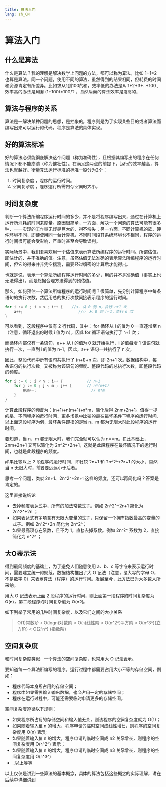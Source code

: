 ```yaml
---
title: 算法入门
lang: zh_CN
---
```


# 算法入门

## 什么是算法

什么是算法？我的理解是解决数学上问题的方法，都可以称为算法。比如 1+1=2 也算是算法。同一个问题，使用不同的算法，虽然得到的结果相同，但耗费的时间和资源肯定有所差异。比如求从1到100的和，效率低的办法是从 1+2+3+..+100 ,效率高的办法是利用 (1+100)*100/2 。显然后面的算法效率是更高的。

## 算法与程序的关系
算法是一解决某种问题的思想，是抽象的。程序则是为了实现某些目的或者算法而编写出来可以运行的代码。程序是算法的具体实现。

## 好的算法标准

好的算法必须能彻底解决这个问题（称为准确性），且根据其编写出的程序在任何情况下都不能崩溃（称为健壮性）。在满足这两点的前提下，运行的效率越高，算法也就越好。衡量算法运行标准的标准一般分为2个：
1. 时间复杂度 ，程序的运行时间。
2. 空间复杂度 ，程序运行所需内存空间的大小。

## 时间复杂度
判断一个算法所编程序运行时间的多少，并不是将程序编写出来，通过在计算机上运行所消耗的时间来度量。原因很简单，一方面，解决一个问题的算法可能有很多种，一一实现的工作量无疑是巨大的，得不偿失；另一方面，不同计算机的软、硬件环境不同，即便使用同一台计算机，不同时间段其系统环境也不相同，程序的运行时间很可能会受影响，严重时甚至会导致误判。

实际场景中，我们更喜欢用一个估值来表示算法所编程序的运行时间。所谓估值，即估计的、并不准确的值。注意，虽然估值无法准确的表示算法所编程序的运行时间，但它的得来并非凭空揣测，需要经过缜密的计算后才能得出。

也就是说，表示一个算法所编程序运行时间的多少，用的并不是准确值（事实上也无法得出），而是根据合理方法得到的预估值。

那么，如何预估一个算法所编程序的运行时间呢？很简单，先分别计算程序中每条语句的执行次数，然后用总的执行次数间接表示程序的运行时间。

```go
for i := 0 ; i < n ; i++ {    //<- 从 0 到 n，执行 n+1 次
    a++;                         //<- 从 0 到 n-1，执行 n 次
}
```
可以看到，这段程序中仅有 2 行代码，其中：
for 循环从 i 的值为 0 一直逐增至 n（注意，循环退出的时候 i 值为 n），因此 for 循环语句执行了 n+1 次； 

而循环内部仅有一条语句，a++ 从 i 的值为 0 就开始执行，i 的值每增 1 该语句就执行一次，一直到 i 的值为 n-1，因此，a++ 语句一共执行了 n 次。

因此，整段代码中所有语句共执行了 (n+1)+n 次，即 2n+1 次。数据结构中，每条语句的执行次数，又被称为该语句的频度。整段代码的总执行次数，即整段代码的频度。

```go
for i := 0 ; i < n ; i++ {           // n+1
    for j := 0 ; j < m ; j++ {       // n*(m+1)
        num++;                         // n*m
    }
}
```
计算此段程序的频度为：(n+1)+n(m+1)+n*m，简化后得 2nm+2n+1。值得一提的是，不同程序的运行时间，更多场景中比较的是在最坏条件下程序的运行时间。以上面这段程序为例，最坏条件即指的是当 n、m 都为无限大时此段程序的运行时间。

要知道，当 n、m 都无限大时，我们完全就可以认为 n==m。在此基础上，2nm+2n+1 又可以简化为 2n^2^+2n+1，这就是此段程序在最坏情况下的运行时间，也就是此段程序的频度。

如果比较以上 2 段程序的运行时间，即比较 2n+1 和 2n^2^+2n+1 的大小，显然当 n 无限大时，前者要远远小于后者。

思考一个问题，类似 2n+1、2n^2^+2n+1 这样的频度，还可以再简化吗？答案是肯定的。

这里直接说结论
- 去掉频度表达式中，所有的加法常数式子。例如 2n^2^+2n+1 简化为 2n^2^+2n ；
- 如果表达式有多项含有无限大变量的式子，只保留一个拥有指数最高的变量的式子。例如 2n^2^+2n 简化为 2n^2^；
- 如果最高项存在系数，且不为 1，直接去掉系数。例如 2n^2^ 系数为 2，直接简化为 n^2^ ；

## 大O表示法
得到最简频度的基础上，为了避免人们随意使用 a、b、c 等字符来表示运行时间，需要建立统一的规范。数据结构推出了大 O 记法（注意，是大写的字母 O，不是数字 0）来表示算法（程序）的运行时间。发展至今，此方法已为大多数人所采纳。

用大 O 记法表示上面 2 段程序的运行时间，则上面第一段程序的时间复杂度为 O(n)，第二段程序的时间复杂度为 O(n2)。

如下列举了常用的几种时间复杂度，以及它们之间的大小关系：
>O(1)常数阶 < O(logn)对数阶 < O(n)线性阶 < O(n^2^)平方阶 < O(n^3^)(立方阶) < O(2^n^) (指数阶)

## 空间复杂度
和时间复杂度类似，一个算法的空间复杂度，也常用大 O 记法表示。

要知道每一个算法所编写的程序，运行过程中都需要占用大小不等的存储空间，例如：

- 程序代码本身所占用的存储空间；
- 程序中如果需要输入输出数据，也会占用一定的存储空间；
- 程序在运行过程中，可能还需要临时申请更多的存储空间。

空间复杂度遵循以下规则：
- 如果程序所占用的存储空间和输入值无关，则该程序的空间复杂度就为 O(1)；
- 如果随着输入值 n 的增大，程序申请的临时空间成线性增长，则程序的空间复杂度用 O(n) 表示;
- 如果随着输入值 n 的增大，程序申请的临时空间成 n2 关系增长，则程序的空间复杂度用 O(n^2^) 表示；
- 如果随着输入值 n 的增大，程序申请的临时空间成 n3 关系增长，则程序的空间复杂度用 O(n^3^) 
- ..以上等等




以上仅仅是讲到一些算法的基本概念，具体的算法包括这些概念的实际理解，讲在后续中详细讲到
